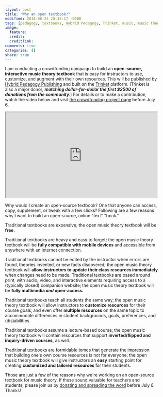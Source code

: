 ```yaml
---
layout: post
title: "Why an open textbook?"
modified: 2014-06-24 20:15:17 -0500
tags: [pedagogy, textbooks, Hybrid Pedagogy, Trinket, music, music theory]
image:
  feature:
  credit:
  creditlink:
comments: true
categories: []
share: true
---
```


I am conducting a crowdfunding campaign to build an **open-source, interactive music theory textbook** that is easy for instructors to use, customize, and augment with their own resources. This will be published by [Hybrid Pedagogy Publishing](http://www.hybridpedagogy.org/#publishing) and built on the [Trinket](http://trinket.io) platform. (Trinket is also a major donor, ***matching dollar-for-dollar the first $2500 of donations from the community***.) For details or to make a contribution, watch the video below and visit [the crowdfunding project page](http://igg.me/at/opentextbook) before July 6.

<iframe src="http://player.vimeo.com/video/94529215" width="500" height="281" webkitallowfullscreen mozallowfullscreen allowfullscreen></iframe>

Why would I create an open-source textbook? One that anyone can access, copy, supplement, or tweak with a few clicks? Following are a few reasons why I want to build an open-source, online "text" "book."

Traditional textbooks are expensive; the open music theory textbook will be **free**.

Traditional textbooks are heavy and easy to forget; the open music theory textbook will be **fully compatible with mobile devices** and accessible from anywhere with an internet connection.

Traditional textbooks cannot be edited by the instructor when errors are found, theories invented, or new facts discovered; the open music theory textbook will **allow instructors to update their class resources immediately** when changes need to be made.
Traditional textbooks are based around print, with audio, video, and interactive elements requiring access to a (typically closed) companion website; the open music theory textbook will be **fully multimedia *and* open-access.**

Traditional textbooks teach all students the same way; the open music theory textbook will allow instructors to **customize resources** for their course goals, and even offer **multiple resources** on the same topic to accommodate differences in student backgrounds, goals, preferences, and (dis)abilities.

Traditional textbooks assume a lecture-based course; the open music theory textbook will contain resources that support **inverted/flipped and inquiry-driven courses,** as well.

Traditional textbooks are formidable tomes that generate the impression that building one's own course resources is not for everyone; the open music theory textbook will give instructors an **easy** starting point for creating **customized and tailored resources** for their students.

Those are just a few of the reasons why we're working on an open-source textbook for music theory. If these sound valuable for teachers and students, please join us by [donating and spreading the word](http://igg.me/at/opentextbook) before July 6. Thanks!
